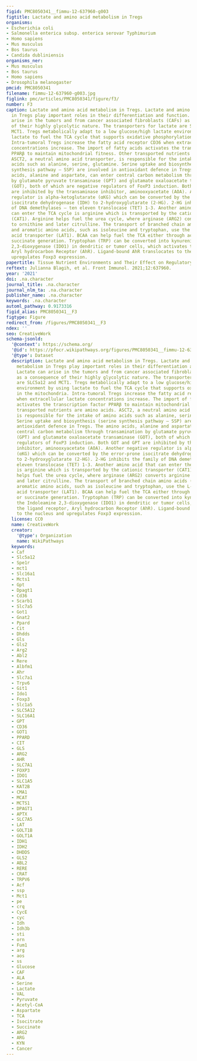 ```yaml
---
figid: PMC8050341__fimmu-12-637960-g003
figtitle: Lactate and amino acid metabolism in Tregs
organisms:
- Escherichia coli
- Salmonella enterica subsp. enterica serovar Typhimurium
- Homo sapiens
- Mus musculus
- Bos taurus
- Candida dubliniensis
organisms_ner:
- Mus musculus
- Bos taurus
- Homo sapiens
- Drosophila melanogaster
pmcid: PMC8050341
filename: fimmu-12-637960-g003.jpg
figlink: pmc/articles/PMC8050341/figure/f3/
number: F3
caption: Lactate and amino acid metabolism in Tregs. Lactate and amino acid metabolism
  in Tregs play important roles in their differentiation and function. Lactate can
  arise in the tumors and from cancer associated fibroblasts (CAFs) as a consequence
  of their highly glycolytic nature. The transporters for lactate are SLC5a12 and
  MCT1. Tregs metabolically adapt to a low glucose/high lactate environment by using
  lactate to fuel the TCA cycle that supports oxidative phosphorylation in the mitochondria.
  Intra-tumoral Tregs increase the fatty acid receptor CD36 when extracellular lactate
  concentrations increase. The import of fatty acids activates the transcription factor
  PPARβ to maintain mitochondrial fitness. Other transported nutrients are amino acids.
  ASCT2, a neutral amino acid transporter, is responsible for the intake of amino
  acids such as alanine, serine, glutamine. Serine uptake and biosynthesis (serine
  synthesis pathway – SSP) are involved in antioxidant defence in Tregs. The amino
  acids, alanine and aspartate, can enter central carbon metabolism through transamination
  by glutamate pyruvate transaminase (GPT) and glutamate oxaloacetate transaminase
  (GOT), both of which are negative regulators of FoxP3 induction. Both GOT and GPT
  are inhibited by the transaminase inhibitor, aminooxyacetate (AOA). Another negative
  regulator is alpha-ketoglutarate (αKG) which can be converted by the error-prone
  isocitrate dehydrogenase (IDH) to 2-hydroxyglutarate (2-HG). 2-HG inhibits the family
  of DNA demethylases – ten eleven translocase (TET) 1-3. Another amino acid that
  can enter the TCA cycle is arginine which is transported by the cationic transporter
  (CAT1). Arginine helps fuel the urea cycle, where arginase (ARG2) converts arginine
  to ornithine and later citrulline. The transport of branched chain amino acids (BCAA),
  and aromatic amino acids, such as isoleucine and tryptophan, use the L-type amino
  acid transporter (LAT1). BCAA can help fuel the TCA either through acetyl CoA or
  succinate generation. Tryptophan (TRP) can be converted into kynurenine by the Indoleamine
  2,3-dioxygenase (IDO1) in dendritic or tumor cells, which activates the ligand receptor,
  Aryl hydrocarbon Receptor (AhR). Ligand-bound AhR translocates to the nucleus and
  upregulates Foxp3 expression.
papertitle: Tissue Nutrient Environments and Their Effect on Regulatory T Cell Biology.
reftext: Julianna Blagih, et al. Front Immunol. 2021;12:637960.
year: '2021'
doi: .na.character
journal_title: .na.character
journal_nlm_ta: .na.character
publisher_name: .na.character
keywords: .na.character
automl_pathway: 0.9173316
figid_alias: PMC8050341__F3
figtype: Figure
redirect_from: /figures/PMC8050341__F3
ndex: ''
seo: CreativeWork
schema-jsonld:
  '@context': https://schema.org/
  '@id': https://pfocr.wikipathways.org/figures/PMC8050341__fimmu-12-637960-g003.html
  '@type': Dataset
  description: Lactate and amino acid metabolism in Tregs. Lactate and amino acid
    metabolism in Tregs play important roles in their differentiation and function.
    Lactate can arise in the tumors and from cancer associated fibroblasts (CAFs)
    as a consequence of their highly glycolytic nature. The transporters for lactate
    are SLC5a12 and MCT1. Tregs metabolically adapt to a low glucose/high lactate
    environment by using lactate to fuel the TCA cycle that supports oxidative phosphorylation
    in the mitochondria. Intra-tumoral Tregs increase the fatty acid receptor CD36
    when extracellular lactate concentrations increase. The import of fatty acids
    activates the transcription factor PPARβ to maintain mitochondrial fitness. Other
    transported nutrients are amino acids. ASCT2, a neutral amino acid transporter,
    is responsible for the intake of amino acids such as alanine, serine, glutamine.
    Serine uptake and biosynthesis (serine synthesis pathway – SSP) are involved in
    antioxidant defence in Tregs. The amino acids, alanine and aspartate, can enter
    central carbon metabolism through transamination by glutamate pyruvate transaminase
    (GPT) and glutamate oxaloacetate transaminase (GOT), both of which are negative
    regulators of FoxP3 induction. Both GOT and GPT are inhibited by the transaminase
    inhibitor, aminooxyacetate (AOA). Another negative regulator is alpha-ketoglutarate
    (αKG) which can be converted by the error-prone isocitrate dehydrogenase (IDH)
    to 2-hydroxyglutarate (2-HG). 2-HG inhibits the family of DNA demethylases – ten
    eleven translocase (TET) 1-3. Another amino acid that can enter the TCA cycle
    is arginine which is transported by the cationic transporter (CAT1). Arginine
    helps fuel the urea cycle, where arginase (ARG2) converts arginine to ornithine
    and later citrulline. The transport of branched chain amino acids (BCAA), and
    aromatic amino acids, such as isoleucine and tryptophan, use the L-type amino
    acid transporter (LAT1). BCAA can help fuel the TCA either through acetyl CoA
    or succinate generation. Tryptophan (TRP) can be converted into kynurenine by
    the Indoleamine 2,3-dioxygenase (IDO1) in dendritic or tumor cells, which activates
    the ligand receptor, Aryl hydrocarbon Receptor (AhR). Ligand-bound AhR translocates
    to the nucleus and upregulates Foxp3 expression.
  license: CC0
  name: CreativeWork
  creator:
    '@type': Organization
    name: WikiPathways
  keywords:
  - Caf
  - Slc5a12
  - Spe1r
  - mct1
  - Slc16a1
  - Mcts1
  - Gpt
  - Dpagt1
  - Cd36
  - Scarb1
  - Slc7a5
  - Got1
  - Gnat2
  - Ppard
  - Cit
  - Dhdds
  - Gls
  - Gls2
  - Arg2
  - Abl2
  - Rere
  - Albfm1
  - Ahr
  - Slc7a1
  - Trpv6
  - Git1
  - Ido1
  - Foxp3
  - Slc1a5
  - SLC5A12
  - SLC16A1
  - GPT
  - CD36
  - GOT1
  - PPARD
  - CIT
  - GLS
  - ARG2
  - AHR
  - SLC7A1
  - FOXP3
  - IDO1
  - SLC1A5
  - KAT2B
  - CMA1
  - MCAT
  - MCTS1
  - DPAGT1
  - APTX
  - SLC7A5
  - LAT
  - GOLT1B
  - GOLT1A
  - IDH1
  - IDH2
  - DHDDS
  - GLS2
  - ABL2
  - RERE
  - CRAT
  - TRPV6
  - Acf
  - ssp
  - Mct1
  - pe
  - crq
  - CycE
  - cyc
  - Idh
  - Idh3b
  - sti
  - orn
  - Fum1
  - arg
  - aos
  - ss
  - Glucose
  - CAF
  - ALA
  - Serine
  - Lactate
  - VAL
  - Pyruvate
  - Acetyl-CoA
  - Aspartate
  - TCA
  - Isocitrate
  - Succinate
  - ARG2
  - ARG
  - KYN
  - Cancer
---
```

